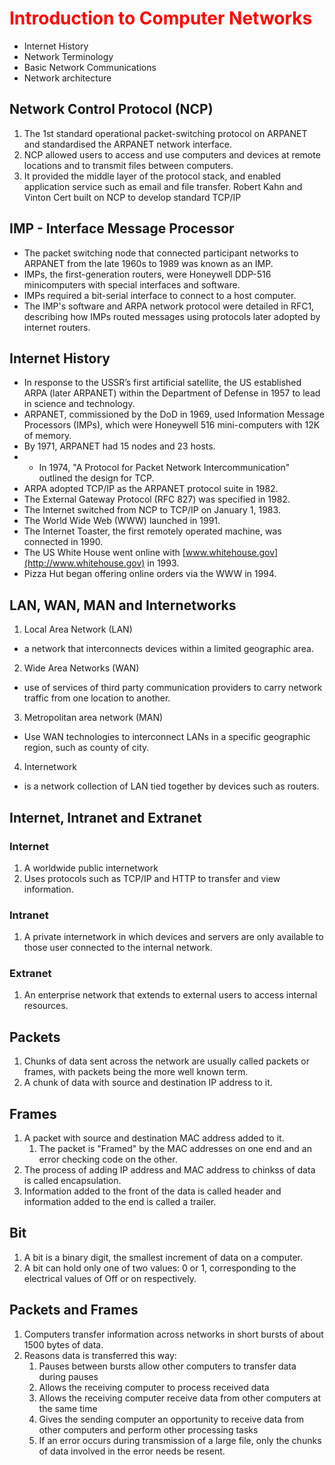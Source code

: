 # <font color="red">Introduction to Computer Networks </font>
* Internet History
* Network Terminology
* Basic Network Communications
* Network architecture


## Network Control Protocol (NCP)
1. The 1st standard operational packet-switching protocol on ARPANET and standardised the ARPANET network interface.
2. NCP allowed users to access and use computers and devices at remote locations and to transmit files between computers.
3. It provided the middle layer of the protocol stack, and enabled application service such as email and file transfer.
Robert Kahn and Vinton Cert built on NCP to develop standard TCP/IP

## IMP - Interface Message Processor

- The packet switching node that connected participant networks to ARPANET from the late 1960s to 1989 was known as an IMP.
- IMPs, the first-generation routers, were Honeywell DDP-516 minicomputers with special interfaces and software.
- IMPs required a bit-serial interface to connect to a host computer.
- The IMP's software and ARPA network protocol were detailed in RFC1, describing how IMPs routed messages using protocols later adopted by internet routers.

## Internet History 

- In response to the USSR’s first artificial satellite, the US established ARPA (later ARPANET) within the Department of Defense in 1957 to lead in science and technology.
- ARPANET, commissioned by the DoD in 1969, used Information Message Processors (IMPs), which were Honeywell 516 mini-computers with 12K of memory.
- By 1971, ARPANET had 15 nodes and 23 hosts.
- - In 1974, "A Protocol for Packet Network Intercommunication" outlined the design for TCP.
- ARPA adopted TCP/IP as the ARPANET protocol suite in 1982.
- The External Gateway Protocol (RFC 827) was specified in 1982.
- The Internet switched from NCP to TCP/IP on January 1, 1983.
- The World Wide Web (WWW) launched in 1991.
- The Internet Toaster, the first remotely operated machine, was connected in 1990.
- The US White House went online with [www.whitehouse.gov](http://www.whitehouse.gov) in 1993.
- Pizza Hut began offering online orders via the WWW in 1994.


## LAN, WAN, MAN and Internetworks

1. Local Area Network (LAN)
* a network that interconnects devices within a limited geographic area.
2. Wide Area Networks (WAN)
* use of services of third party communication providers to carry network traffic from one location to another.
3. Metropolitan area network (MAN)
* Use WAN technologies to interconnect LANs in a specific geographic region, such as county of city.
4. Internetwork
* is a network collection of LAN tied together by devices such as routers.

## Internet, Intranet and Extranet

### Internet
1. A worldwide public internetwork
2. Uses protocols such as TCP/IP and HTTP to transfer and view information.
### Intranet
1. A private internetwork in which devices and servers are only available to those user connected to the internal network.
### Extranet 
1. An enterprise network that extends to external users to access internal resources.


## Packets
1. Chunks of data sent across the network are usually called packets or frames, with packets being the more well known term.
2. A chunk of data with source and destination IP address to it.


## Frames 

1. A packet with source and destination MAC address added to it.
	1. The packet is "Framed" by the MAC addresses on one end and an error checking code on the other.
2. The process of adding IP address and MAC address to chinkss of data is called encapsulation.
3. Information added to the front of the data is called header and information added to the end is called a trailer.

## Bit 
1. A bit is a binary digit, the smallest increment of data on a computer.
2. A bit can hold only one of two values: 0 or 1, corresponding to the electrical values of Off or on respectively.

## Packets and Frames

1. Computers transfer information across networks in short bursts of about 1500 bytes of data.
2. Reasons data is transferred this way:
	1. Pauses between bursts allow other computers to transfer data during pauses
	2. Allows the receiving computer to process received data  
	3. Allows the receiving computer receive data from other  computers at the same time  
	4. Gives the sending computer an opportunity to receive data from  other computers and perform other processing tasks  
	5. If an error occurs during transmission of a large file, only the  chunks of data involved in the error needs be resent.


